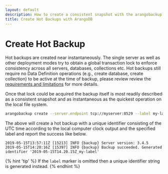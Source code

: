 ```yaml
---
layout: default
description: How to create a consistent snapshot with the arangobackup tool.
title: Create Hot Backups with ArangoDB
---
```

Create Hot Backup
=================

Hot backups are created near instantaneously. The single server as
well as other deployment modes try to obtain a global transaction lock
to enforce consistency across all servers, databases, collections
etc. Hot backups still require no Data Definition operations (e.g., create database, create collection) to be active at the time of backup, please review review the [requirements and limitations](hot-backup-restore-limitations.html) for more details.

Once that lock could be acquired the backup itself is most
readily described as a consistent snapshot and as instantaneous as the
quickest operation on the local file system.

```bash
arangobackup create --server.endpoint tcp://myserver:8529 --label my-label 
```

The above will create a hot backup with a unique identifier consisting
of the UTC time according to the local computer clock output and the
specified label and report the success like below.

```
2019-05-15T13:57:11Z [15213] INFO {backup} Server version: 3.4.5
2019-05-15T14:20:16Z [15397] INFO {backup} Backup succeeded. Generated identifier '2019-05-15T14.20.15Z_my-label'
```

{% hint 'tip' %}
If the `label` marker is omitted then a unique identifier string is
generated instead.
{% endhint %}
